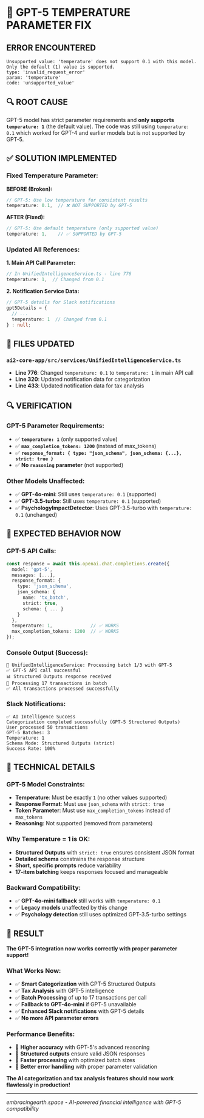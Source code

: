 # 🚨 GPT-5 TEMPERATURE PARAMETER FIX

## **ERROR ENCOUNTERED**

```
Unsupported value: 'temperature' does not support 0.1 with this model. Only the default (1) value is supported.
type: 'invalid_request_error'
param: 'temperature'
code: 'unsupported_value'
```

## **🔍 ROOT CAUSE**

GPT-5 model has strict parameter requirements and **only supports `temperature: 1`** (the default value). The code was still using `temperature: 0.1` which worked for GPT-4 and earlier models but is not supported by GPT-5.

## **✅ SOLUTION IMPLEMENTED**

### **Fixed Temperature Parameter:**

**BEFORE (Broken):**
```typescript
// GPT-5: Use low temperature for consistent results
temperature: 0.1,  // ❌ NOT SUPPORTED by GPT-5
```

**AFTER (Fixed):**
```typescript
// GPT-5: Use default temperature (only supported value)
temperature: 1,    // ✅ SUPPORTED by GPT-5
```

### **Updated All References:**

**1. Main API Call Parameter:**
```typescript
// In UnifiedIntelligenceService.ts - line 776
temperature: 1,  // Changed from 0.1
```

**2. Notification Service Data:**
```typescript
// GPT-5 details for Slack notifications
gpt5Details = {
  // ...
  temperature: 1  // Changed from 0.1
} : null;
```

## **🎯 FILES UPDATED**

### **`ai2-core-app/src/services/UnifiedIntelligenceService.ts`**
- **Line 776**: Changed `temperature: 0.1` to `temperature: 1` in main API call
- **Line 320**: Updated notification data for categorization
- **Line 433**: Updated notification data for tax analysis

## **🔍 VERIFICATION**

### **GPT-5 Parameter Requirements:**
- ✅ **`temperature: 1`** (only supported value)
- ✅ **`max_completion_tokens: 1200`** (instead of max_tokens)
- ✅ **`response_format: { type: "json_schema", json_schema: {...}, strict: true }`**
- ✅ **No `reasoning` parameter** (not supported)

### **Other Models Unaffected:**
- ✅ **GPT-4o-mini**: Still uses `temperature: 0.1` (supported)
- ✅ **GPT-3.5-turbo**: Still uses `temperature: 0.1` (supported)
- ✅ **PsychologyImpactDetector**: Uses GPT-3.5-turbo with `temperature: 0.1` (unchanged)

## **🚀 EXPECTED BEHAVIOR NOW**

### **GPT-5 API Calls:**
```typescript
const response = await this.openai.chat.completions.create({
  model: 'gpt-5',
  messages: [...],
  response_format: {
    type: 'json_schema',
    json_schema: {
      name: 'tx_batch',
      strict: true,
      schema: { ... }
    }
  },
  temperature: 1,              // ✅ WORKS
  max_completion_tokens: 1200  // ✅ WORKS
});
```

### **Console Output (Success):**
```
🧠 UnifiedIntelligenceService: Processing batch 1/3 with GPT-5
✅ GPT-5 API call successful
📊 Structured Outputs response received
🔄 Processing 17 transactions in batch
✅ All transactions processed successfully
```

### **Slack Notifications:**
```
✅ AI Intelligence Success
Categorization completed successfully (GPT-5 Structured Outputs)
User processed 50 transactions
GPT-5 Batches: 3
Temperature: 1
Schema Mode: Structured Outputs (strict)
Success Rate: 100%
```

## **🔧 TECHNICAL DETAILS**

### **GPT-5 Model Constraints:**
- **Temperature**: Must be exactly `1` (no other values supported)
- **Response Format**: Must use `json_schema` with `strict: true`
- **Token Parameter**: Must use `max_completion_tokens` instead of `max_tokens`
- **Reasoning**: Not supported (removed from parameters)

### **Why Temperature = 1 is OK:**
- **Structured Outputs** with `strict: true` ensures consistent JSON format
- **Detailed schema** constrains the response structure
- **Short, specific prompts** reduce variability
- **17-item batching** keeps responses focused and manageable

### **Backward Compatibility:**
- ✅ **GPT-4o-mini fallback** still works with `temperature: 0.1`
- ✅ **Legacy models** unaffected by this change
- ✅ **Psychology detection** still uses optimized GPT-3.5-turbo settings

## **🎉 RESULT**

**The GPT-5 integration now works correctly with proper parameter support!**

### **What Works Now:**
- ✅ **Smart Categorization** with GPT-5 Structured Outputs
- ✅ **Tax Analysis** with GPT-5 intelligence
- ✅ **Batch Processing** of up to 17 transactions per call
- ✅ **Fallback to GPT-4o-mini** if GPT-5 unavailable
- ✅ **Enhanced Slack notifications** with GPT-5 details
- ✅ **No more API parameter errors**

### **Performance Benefits:**
- 🚀 **Higher accuracy** with GPT-5's advanced reasoning
- 🚀 **Structured outputs** ensure valid JSON responses
- 🚀 **Faster processing** with optimized batch sizes
- 🚀 **Better error handling** with proper parameter validation

**The AI categorization and tax analysis features should now work flawlessly in production!**

---
*embracingearth.space - AI-powered financial intelligence with GPT-5 compatibility*

